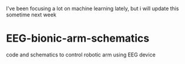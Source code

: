 I've been focusing a lot on machine learning lately, but i will update this sometime next week

# EEG-bionic-arm-schematics
code and schematics to control robotic arm using EEG device
